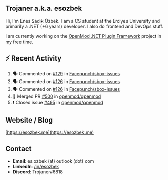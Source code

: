 ##  Trojaner a.k.a. esozbek
Hi, I'm Enes Sadık Özbek. I am a CS student at the Erciyes University and primarily a .NET (+6 years) developer. I also do frontend and DevOps stuff.

I am currently working on the [OpenMod .NET Plugin Framework](https://github.com/openmod/openmod) project in my free time. 

## :zap: Recent Activity

<!--START_SECTION:activity-->
1. 🗣 Commented on [#129](https://github.com/Facepunch/sbox-issues/issues/129) in [Facepunch/sbox-issues](https://github.com/Facepunch/sbox-issues)
2. 🗣 Commented on [#126](https://github.com/Facepunch/sbox-issues/issues/126) in [Facepunch/sbox-issues](https://github.com/Facepunch/sbox-issues)
3. 🗣 Commented on [#126](https://github.com/Facepunch/sbox-issues/issues/126) in [Facepunch/sbox-issues](https://github.com/Facepunch/sbox-issues)
4. 🎉 Merged PR [#500](https://github.com/openmod/openmod/pull/500) in [openmod/openmod](https://github.com/openmod/openmod)
5. ❗️ Closed issue [#495](https://github.com/openmod/openmod/issues/495) in [openmod/openmod](https://github.com/openmod/openmod)
<!--END_SECTION:activity-->

## Website / Blog
[https://esozbek.me](https://esozbek.me)

## Contact
- **Email**: es.ozbek (at) outlook (dot) com
- **LinkedIn**: [/in/esozbek](https://linkedin.com/in/esozbek)
- **Discord**: Trojaner#6818
